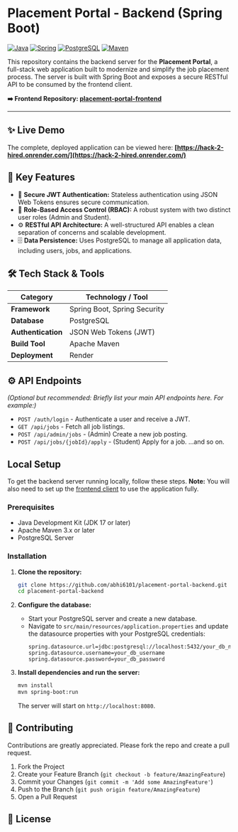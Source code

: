 # Placement Portal - Backend (Spring Boot)

[![Java](https://img.shields.io/badge/Java-ED8B00?style=for-the-badge&logo=openjdk&logoColor=white)](https://www.java.com)
[![Spring](https://img.shields.io/badge/Spring-6DB33F?style=for-the-badge&logo=spring&logoColor=white)](https://spring.io/)
[![PostgreSQL](https://img.shields.io/badge/PostgreSQL-4169E1?style=for-the-badge&logo=postgresql&logoColor=white)](https://www.postgresql.org/)
[![Maven](https://img.shields.io/badge/Maven-C71A36?style=for-the-badge&logo=apache-maven&logoColor=white)](https://maven.apache.org/)

This repository contains the backend server for the **Placement Portal**, a full-stack web application built to modernize and simplify the job placement process. The server is built with Spring Boot and exposes a secure RESTful API to be consumed by the frontend client.

**➡️ Frontend Repository: [placement-portal-frontend](https://github.com/abhi6101/placement-portal-frontend)**

---

## ✨ Live Demo

The complete, deployed application can be viewed here:
**[https://hack-2-hired.onrender.com/](https://hack-2-hired.onrender.com/)**

## 🚀 Key Features

-   🔐 **Secure JWT Authentication:** Stateless authentication using JSON Web Tokens ensures secure communication.
-   👤 **Role-Based Access Control (RBAC):** A robust system with two distinct user roles (Admin and Student).
-   ⚙️ **RESTful API Architecture:** A well-structured API enables a clean separation of concerns and scalable development.
-   🗄️ **Data Persistence:** Uses PostgreSQL to manage all application data, including users, jobs, and applications.

## 🛠️ Tech Stack & Tools

| Category         | Technology / Tool                                  |
| ---------------- | -------------------------------------------------- |
| **Framework**    | Spring Boot, Spring Security                       |
| **Database**     | PostgreSQL                                         |
| **Authentication**| JSON Web Tokens (JWT)                              |
| **Build Tool**   | Apache Maven                                       |
| **Deployment**   | Render                                             |

## ⚙️ API Endpoints

*(Optional but recommended: Briefly list your main API endpoints here. For example:)*
-   `POST /auth/login` - Authenticate a user and receive a JWT.
-   `GET /api/jobs` - Fetch all job listings.
-   `POST /api/admin/jobs` - (Admin) Create a new job posting.
-   `POST /api/jobs/{jobId}/apply` - (Student) Apply for a job.
...and so on.

## Local Setup

To get the backend server running locally, follow these steps. **Note:** You will also need to set up the [frontend client](https://github.com/abhi6101/placement-portal-frontend) to use the application fully.

### Prerequisites

-   Java Development Kit (JDK 17 or later)
-   Apache Maven 3.x or later
-   PostgreSQL Server

### Installation

1.  **Clone the repository:**
    ```sh
    git clone https://github.com/abhi6101/placement-portal-backend.git
    cd placement-portal-backend
    ```

2.  **Configure the database:**
    -   Start your PostgreSQL server and create a new database.
    -   Navigate to `src/main/resources/application.properties` and update the datasource properties with your PostgreSQL credentials:
        ```properties
        spring.datasource.url=jdbc:postgresql://localhost:5432/your_db_name
        spring.datasource.username=your_db_username
        spring.datasource.password=your_db_password
        ```

3.  **Install dependencies and run the server:**
    ```sh
    mvn install
    mvn spring-boot:run
    ```
    The server will start on `http://localhost:8080`.

## 🤝 Contributing

Contributions are greatly appreciated. Please fork the repo and create a pull request.

1.  Fork the Project
2.  Create your Feature Branch (`git checkout -b feature/AmazingFeature`)
3.  Commit your Changes (`git commit -m 'Add some AmazingFeature'`)
4.  Push to the Branch (`git push origin feature/AmazingFeature`)
5.  Open a Pull Request

## 📄 License
